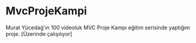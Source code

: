 # MvcProjeKampi
Murat Yücedağ'ın 100 videoluk MVC Proje Kampı eğitim serisinde yaptığım proje.
[Üzerinde çalışılıyor]
